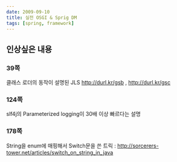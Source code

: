 ```yaml
---
date: 2009-09-10
title: 실전 OSGI & Sprig DM
tags: [spring, framework]
---
```


## 인상싶은 내용
### 39쪽
클래스 로더의 동작이 설명된 JLS http://durl.kr/gsb , http://durl.kr/gsc

### 124쪽
slf4j의 Parameterized logging이 30배 이상 빠르다는 설명

### 178쪽
String을 enum에 매핑해서 Switch문을 쓴 트릭 : http://sorcerers-tower.net/articles/switch_on_string_in_java

